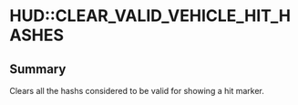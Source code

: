 # HUD::CLEAR_VALID_VEHICLE_HIT_HASHES

## Summary
Clears all the hashs considered to be valid for showing a hit marker.